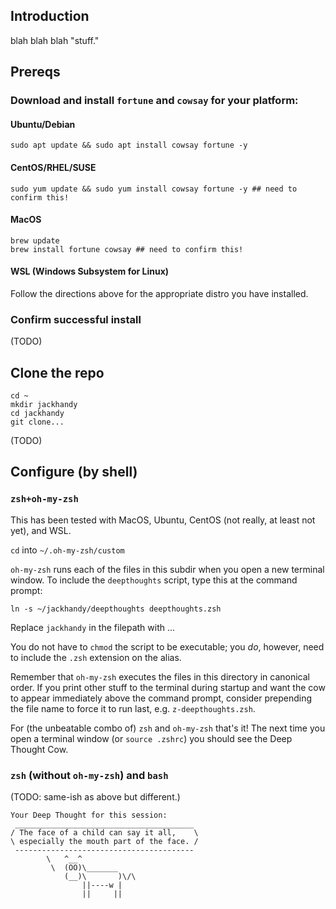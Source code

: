 ## Introduction
blah blah blah "stuff."

## Prereqs
### Download and install `fortune` and `cowsay` for your platform:
#### Ubuntu/Debian
```shell
sudo apt update && sudo apt install cowsay fortune -y
```
#### CentOS/RHEL/SUSE
```shell
sudo yum update && sudo yum install cowsay fortune -y ## need to confirm this!
```
#### MacOS
```shell
brew update
brew install fortune cowsay ## need to confirm this!
```
#### WSL (Windows Subsystem for Linux)
Follow the directions above for the appropriate distro you have installed.

### Confirm successful install
(TODO)

## Clone the repo
```shell
cd ~
mkdir jackhandy
cd jackhandy
git clone...
```

(TODO)

## Configure (by **shell**)

### `zsh+oh-my-zsh`
This has been tested with MacOS, Ubuntu, CentOS (not really, at least not yet), and WSL.

`cd` into `~/.oh-my-zsh/custom`

`oh-my-zsh` runs each of the files in this subdir when you open a new terminal window. To include the `deepthoughts` script, type this at the command prompt:

```shell
ln -s ~/jackhandy/deepthoughts deepthoughts.zsh
```
Replace `jackhandy` in the filepath with ...

You do not have to `chmod` the script to be executable; you _do_, however, need to include the `.zsh` extension on the alias.

Remember that `oh-my-zsh` executes the files in this directory in canonical order. If you print other stuff to the terminal during startup and want the cow to appear immediately above the command prompt, consider prepending the file name to force it to run last, e.g. `z-deepthoughts.zsh`.

For (the unbeatable combo of) `zsh` and `oh-my-zsh` that's it! The next time you open a terminal window (or `source .zshrc`) you should see the Deep Thought Cow.

### `zsh` (without `oh-my-zsh`) and `bash`
(TODO: same-ish as above but different.)

```
Your Deep Thought for this session:
 ________________________________________
/ The face of a child can say it all,    \
\ especially the mouth part of the face. /
 ----------------------------------------
        \   ^__^
         \  (OO)\_______
            (__)\       )\/\
                ||----w |
                ||     ||
```